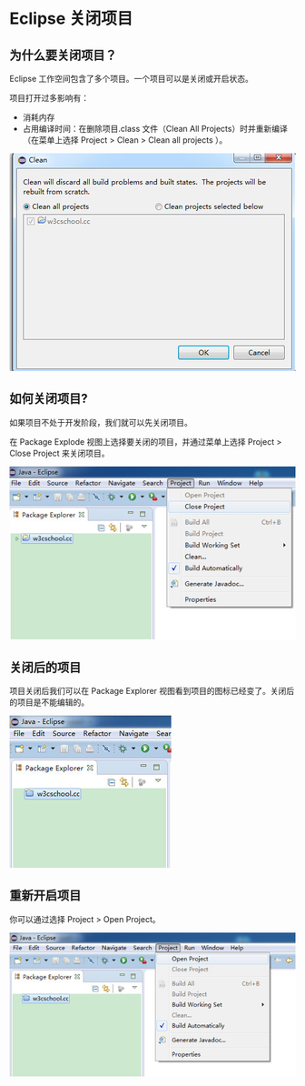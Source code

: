 # Eclipse 关闭项目


## 为什么要关闭项目？

Eclipse 工作空间包含了多个项目。一个项目可以是关闭或开启状态。

项目打开过多影响有：

* 消耗内存
* 占用编译时间：在删除项目.class 文件（Clean All Projects）时并重新编译（在菜单上选择 Project > Clean > Clean all projects ）。

![](images/eclipse-close-project/clean_project.jpg)


## 如何关闭项目?

如果项目不处于开发阶段，我们就可以先关闭项目。

在 Package Explode 视图上选择要关闭的项目，并通过菜单上选择 Project > Close Project 来关闭项目。

![](images/eclipse-close-project/close_porject.jpg)

## 关闭后的项目

项目关闭后我们可以在 Package Explorer 视图看到项目的图标已经变了。关闭后的项目是不能编辑的。

![](images/eclipse-close-project/project_closed.jpg)


## 重新开启项目

你可以通过选择 Project > Open Project。

![](images/eclipse-close-project/open_project.jpg)
